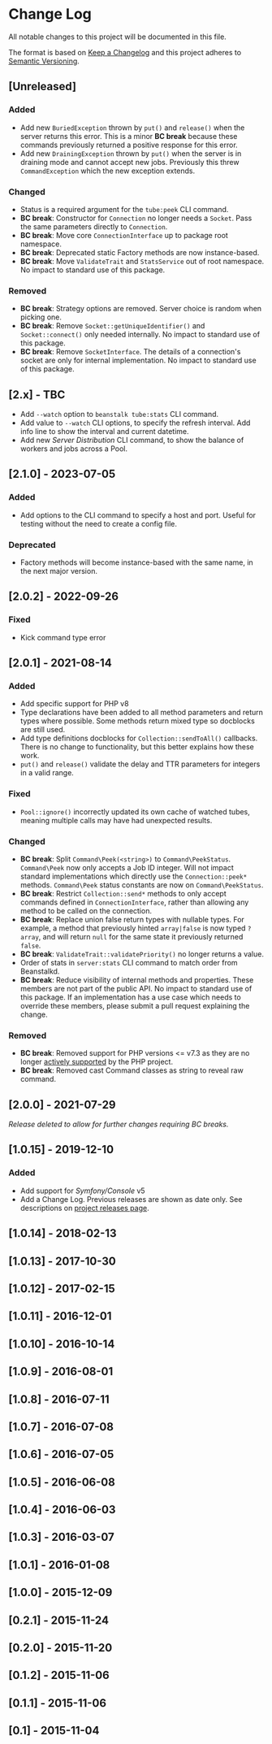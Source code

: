 # Change Log
All notable changes to this project will be documented in this file.

The format is based on [Keep a Changelog](http://keepachangelog.com/)
and this project adheres to [Semantic Versioning](http://semver.org/).

## [Unreleased]
### Added
- Add new `BuriedException` thrown by `put()` and `release()` when the server
  returns this error. This is a minor **BC break** because these commands
  previously returned a positive response for this error.
- Add new `DrainingException` thrown by `put()` when the server is in draining
  mode and cannot accept new jobs.
  Previously this threw `CommandException` which the new exception extends.
### Changed
- Status is a required argument for the `tube:peek` CLI command.
- **BC break**: Constructor for `Connection` no longer needs a `Socket`.
  Pass the same parameters directly to `Connection`.
- **BC break**: Move core `ConnectionInterface` up to package root namespace.
- **BC break**: Deprecated static Factory methods are now instance-based.
- **BC break**: Move `ValidateTrait` and `StatsService` out of root namespace.
  No impact to standard use of this package.
### Removed
- **BC break**: Strategy options are removed. Server choice is random when
  picking one.
- **BC break**: Remove `Socket::getUniqueIdentifier()` and `Socket::connect()`
  only needed internally. No impact to standard use of this package.
- **BC break**: Remove `SocketInterface`. The details of a connection's
  socket are only for internal implementation.
  No impact to standard use of this package.

## [2.x] - TBC
- Add `--watch` option to `beanstalk tube:stats` CLI command.
- Add value to `--watch` CLI options, to specify the refresh interval.
  Add info line to show the interval and current datetime.
- Add new *Server Distribution* CLI command, to show the balance of workers and
  jobs across a Pool.

## [2.1.0] - 2023-07-05
### Added
- Add options to the CLI command to specify a host and port.
  Useful for testing without the need to create a config file.
### Deprecated
- Factory methods will become instance-based with the same name,
  in the next major version.

## [2.0.2] - 2022-09-26
### Fixed
- Kick command type error

## [2.0.1] - 2021-08-14
### Added
- Add specific support for PHP v8
- Type declarations have been added to all method parameters and return types
  where possible. Some methods return mixed type so docblocks are still used.
- Add type definitions docblocks for `Collection::sendToAll()` callbacks.
  There is no change to functionality, but this better explains how these work.
- `put()` and `release()` validate the delay and TTR parameters for integers
  in a valid range.
### Fixed
- `Pool::ignore()` incorrectly updated its own cache of watched tubes, meaning
  multiple calls may have had unexpected results.
### Changed
- **BC break**: Split `Command\Peek(<string>)` to `Command\PeekStatus`.
  `Command\Peek` now only accepts a Job ID integer. Will not impact standard
  implementations which directly use the `Connection::peek*` methods.
  `Command\Peek` status constants are now on `Command\PeekStatus`.
- **BC break**: Restrict `Collection::send*` methods to only accept commands
  defined in `ConnectionInterface`, rather than allowing any method to be called
  on the connection.
- **BC break**: Replace union false return types with nullable types. For
  example, a method that previously hinted `array|false` is now typed `?array`,
  and will return `null` for the same state it previously returned `false`.
- **BC break**: `ValidateTrait::validatePriority()` no longer returns a value.
- Order of stats in `server:stats` CLI command to match order from Beanstalkd.
- **BC break**: Reduce visibility of internal methods and properties. These
  members are not part of the public API. No impact to standard use of this
  package. If an implementation has a use case which needs to override these
  members, please submit a pull request explaining the change.
### Removed
- **BC break**: Removed support for PHP versions <= v7.3 as they are no longer
  [actively supported](https://php.net/supported-versions.php) by the PHP project.
- **BC break**: Removed cast Command classes as string to reveal raw command.

## [2.0.0] - 2021-07-29

*Release deleted to allow for further changes requiring BC breaks.*

## [1.0.15] - 2019-12-10
### Added
- Add support for *Symfony/Console* v5
- Add a Change Log. Previous releases are shown as date only. See descriptions
  on [project releases page](https://github.com/phlib/beanstalk/releases).

## [1.0.14] - 2018-02-13

## [1.0.13] - 2017-10-30

## [1.0.12] - 2017-02-15

## [1.0.11] - 2016-12-01

## [1.0.10] - 2016-10-14

## [1.0.9] - 2016-08-01

## [1.0.8] - 2016-07-11

## [1.0.7] - 2016-07-08

## [1.0.6] - 2016-07-05

## [1.0.5] - 2016-06-08

## [1.0.4] - 2016-06-03

## [1.0.3] - 2016-03-07

## [1.0.1] - 2016-01-08

## [1.0.0] - 2015-12-09

## [0.2.1] - 2015-11-24

## [0.2.0] - 2015-11-20

## [0.1.2] - 2015-11-06

## [0.1.1] - 2015-11-06

## [0.1] - 2015-11-04
